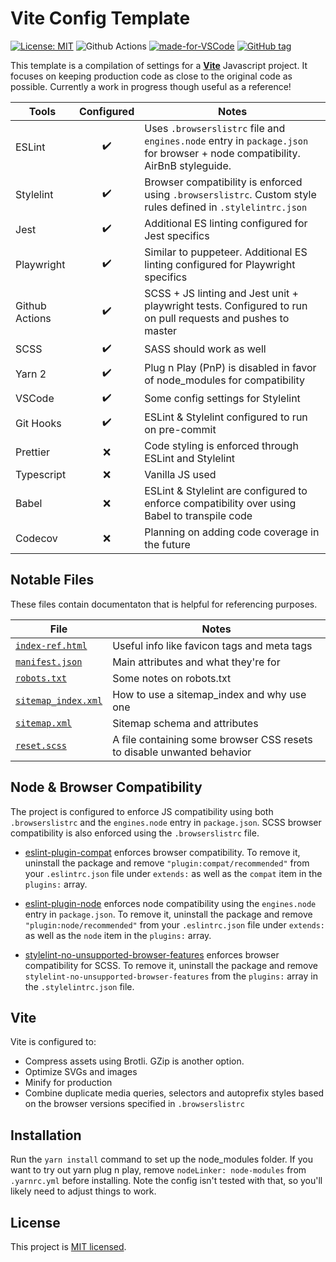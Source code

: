 # Vite Config Template

[![License: MIT](https://img.shields.io/badge/License-MIT-blue.svg)](https://opensource.org/licenses/MIT)
![Github Actions](https://github.com/woodbrettm/vite-config/actions/workflows/main.yml/badge.svg?branch=master)
[![made-for-VSCode](https://img.shields.io/badge/Made%20for-VSCode-1f425f.svg?style=flat)](https://code.visualstudio.com/)
[![GitHub tag](https://img.shields.io/github/tag/woodbrettm/vite-config.svg)](https://github.com/woodbrettm/vite-config/tags/)

This template is a compilation of settings for a **[Vite](https://vitejs.dev/)** Javascript project. It focuses on keeping production code as close to the original code as possible. Currently a work in progress though useful as a reference!


| Tools          |     Configured     | Notes                                                                                                                        |
|----------------|:------------------:|------------------------------------------------------------------------------------------------------------------------------|
| ESLint         | :heavy_check_mark: | Uses `.browserslistrc` file and `engines.node` entry in `package.json` for browser + node compatibility. AirBnB styleguide.  |
| Stylelint      | :heavy_check_mark: | Browser compatibility is enforced using `.browserslistrc`. Custom style rules defined in `.stylelintrc.json`                 |
| Jest           | :heavy_check_mark: | Additional ES linting configured for Jest specifics                                                                          |
| Playwright     | :heavy_check_mark: | Similar to puppeteer. Additional ES linting configured for Playwright specifics                                              |
| Github Actions | :heavy_check_mark: | SCSS + JS linting and Jest unit + playwright tests. Configured to run on pull requests and pushes to master                  |
| SCSS           | :heavy_check_mark: | SASS should work as well                                                                                                     |
| Yarn 2         | :heavy_check_mark: | Plug n Play (PnP) is disabled in favor of node_modules for compatibility                                                    |
| VSCode         | :heavy_check_mark: | Some config settings for Stylelint                                                                                           |
| Git Hooks      | :heavy_check_mark: | ESLint & Stylelint configured to run on pre-commit                                                                           |
| Prettier       | :x:                | Code styling is enforced through ESLint and Stylelint                                                                        |
| Typescript     | :x:                | Vanilla JS used                                                                                                              |
| Babel          | :x:                | ESLint & Stylelint are configured to enforce compatibility over using Babel to transpile code                                |
| Codecov        | :x:                | Planning on adding code coverage in the future                                                                               |


## Notable Files

These files contain documentaton that is helpful for referencing purposes.

| File                                                | Notes                                                                      |
|-----------------------------------------------------|----------------------------------------------------------------------------|
| [`index-ref.html`](./index-ref.html)                | Useful info like favicon tags and meta tags                                |
| [`manifest.json`](./public/manifest.json)           | Main attributes and what they're for                                       |
| [`robots.txt`](./public/robots.txt)                 | Some notes on robots.txt                                                   |
| [`sitemap_index.xml`](./public/sitemap_index.xml)   | How to use a sitemap_index and why use one                                 |
| [`sitemap.xml`](./public/sitemap.xml)               | Sitemap schema and attributes                                              |
| [`reset.scss`](./src/styles/reset.scss)             | A file containing some browser CSS resets to disable unwanted behavior     |


## Node & Browser Compatibility

The project is configured to enforce JS compatibility using both `.browserslistrc` and the `engines.node` entry in `package.json`.
SCSS browser compatibility is also enforced using the `.browserslistrc` file.

- [eslint-plugin-compat](https://github.com/amilajack/eslint-plugin-compat) enforces browser compatibility. To remove it, uninstall the package and remove `"plugin:compat/recommended"` from your `.eslintrc.json` file under `extends:` as well as the `compat` item in the `plugins:` array.

- [eslint-plugin-node](https://github.com/mysticatea/eslint-plugin-node) enforces node compatibility using the `engines.node` entry in `package.json`. To remove it, uninstall the package and remove `"plugin:node/recommended"` from your `.eslintrc.json` file under `extends:` as well as the `node` item in the `plugins:` array.

- [stylelint-no-unsupported-browser-features](https://github.com/ismay/stylelint-no-unsupported-browser-features) enforces browser compatibility for SCSS. To remove it, uninstall the package and remove `stylelint-no-unsupported-browser-features` from the `plugins:` array in the `.stylelintrc.json` file.


## Vite

Vite is configured to:

- Compress assets using Brotli. GZip is another option.
- Optimize SVGs and images
- Minify for production
- Combine duplicate media queries, selectors and autoprefix styles based on the browser versions specified in `.browserslistrc`


## Installation

Run the `yarn install` command to set up the node_modules folder. If you want to try out yarn plug n play, remove
`nodeLinker: node-modules` from `.yarnrc.yml` before installing. Note the config isn't tested with that, so you'll likely need to adjust things to work.


## License

This project is [MIT licensed](./LICENSE).
